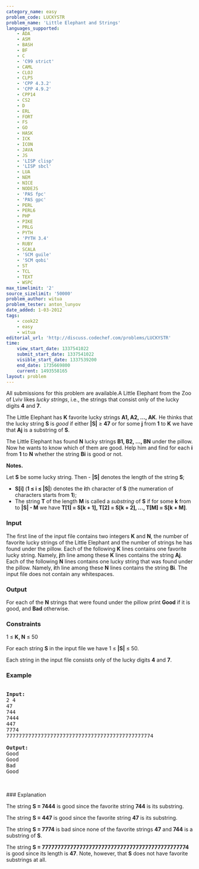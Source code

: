 ```yaml
---
category_name: easy
problem_code: LUCKYSTR
problem_name: 'Little Elephant and Strings'
languages_supported:
    - ADA
    - ASM
    - BASH
    - BF
    - C
    - 'C99 strict'
    - CAML
    - CLOJ
    - CLPS
    - 'CPP 4.3.2'
    - 'CPP 4.9.2'
    - CPP14
    - CS2
    - D
    - ERL
    - FORT
    - FS
    - GO
    - HASK
    - ICK
    - ICON
    - JAVA
    - JS
    - 'LISP clisp'
    - 'LISP sbcl'
    - LUA
    - NEM
    - NICE
    - NODEJS
    - 'PAS fpc'
    - 'PAS gpc'
    - PERL
    - PERL6
    - PHP
    - PIKE
    - PRLG
    - PYTH
    - 'PYTH 3.4'
    - RUBY
    - SCALA
    - 'SCM guile'
    - 'SCM qobi'
    - ST
    - TCL
    - TEXT
    - WSPC
max_timelimit: '2'
source_sizelimit: '50000'
problem_author: witua
problem_tester: anton_lunyov
date_added: 1-03-2012
tags:
    - cook22
    - easy
    - witua
editorial_url: 'http://discuss.codechef.com/problems/LUCKYSTR'
time:
    view_start_date: 1337541022
    submit_start_date: 1337541022
    visible_start_date: 1337539200
    end_date: 1735669800
    current: 1493558165
layout: problem
---
```

All submissions for this problem are available.A Little Elephant from the Zoo of Lviv likes _lucky strings_, i.e., the strings that consist only of the lucky digits **4** and **7**.

The Little Elephant has **K** favorite lucky strings **A1, A2, ..., AK**. He thinks that the lucky string **S** is _good_ if either **|S|** ≥ **47** or for some **j** from **1** to **K** we have that  **Aj** is a substring of **S**.

The Little Elephant has found **N** lucky strings **B1, B2, ..., BN** under the pillow. Now he wants to know which of them are good. Help him and find for each **i** from **1** to **N** whether the string **Bi** is good or not.

**Notes.**

Let **S** be some lucky string. Then - **|S|** denotes the length of the string **S**;
- **S\[i\]** (**1 ≤ i ≤ |S|**) denotes the **i**th character of **S** (the numeration of characters starts from **1**);
- The string **T** of the length **M** is called a _substring_ of **S** if for some **k** from  to **|S| - M** we have 
  **T\[1\] = S\[k + 1\], T\[2\] = S\[k + 2\], ..., T\[M\] = S\[k + M\]**.

### Input

The first line of the input file contains two integers **K** and **N**, the number of favorite lucky strings of the Little Elephant and the number of strings he has found under the pillow. Each of the following **K** lines contains one favorite lucky string. Namely, **j**th line among these **K** lines contains the string **Aj**. Each of the following **N** lines contains one lucky string that was found under the pillow. Namely, **i**th line among these **N** lines contains the string **Bi**. The input file does not contain any whitespaces.

### Output

For each of the **N** strings that were found under the pillow print **Good** if it is good, and **Bad** otherwise.

### Constraints

1 ≤ **K, N** ≤ 50

For each string **S** in the input file we have 1 ≤ **|S|** ≤ 50.

Each string in the input file consists only of the lucky digits **4** and **7**.

### Example

<pre>

<b>Input:</b>
2 4
47
744
7444
447
7774
77777777777777777777777777777777777777777777774

<b>Output:</b>
Good
Good
Bad
Good


</pre>### Explanation
The string **S = 7444** is good since the favorite string **744** is its substring.

The string **S = 447** is good since the favorite string **47** is its substring.

The string **S = 7774** is bad since none of the favorite strings **47** and **744** is a substring of **S**.

The string **S = 77777777777777777777777777777777777777777777774** is good since its length is **47**. Note, however, that **S** does not have favorite substrings at all.
